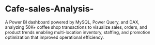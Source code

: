 # Cafe-sales-Analysis-
A Power BI dashboard powered by MySQL, Power Query, and DAX, analyzing 50K+ coffee shop transactions to visualize sales, orders, and product trends enabling multi-location inventory, staffing, and promotion optimization that improved operational efficiency.
